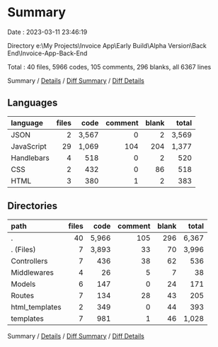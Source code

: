 # Summary

Date : 2023-03-11 23:46:19

Directory e:\\My Projects\\Invoice App\\Early Build\\Alpha Version\\Back End\\Invoice-App-Back-End

Total : 40 files,  5966 codes, 105 comments, 296 blanks, all 6367 lines

Summary / [Details](details.md) / [Diff Summary](diff.md) / [Diff Details](diff-details.md)

## Languages
| language | files | code | comment | blank | total |
| :--- | ---: | ---: | ---: | ---: | ---: |
| JSON | 2 | 3,567 | 0 | 2 | 3,569 |
| JavaScript | 29 | 1,069 | 104 | 204 | 1,377 |
| Handlebars | 4 | 518 | 0 | 2 | 520 |
| CSS | 2 | 432 | 0 | 86 | 518 |
| HTML | 3 | 380 | 1 | 2 | 383 |

## Directories
| path | files | code | comment | blank | total |
| :--- | ---: | ---: | ---: | ---: | ---: |
| . | 40 | 5,966 | 105 | 296 | 6,367 |
| . (Files) | 7 | 3,893 | 33 | 70 | 3,996 |
| Controllers | 7 | 436 | 38 | 62 | 536 |
| Middlewares | 4 | 26 | 5 | 7 | 38 |
| Models | 6 | 147 | 0 | 24 | 171 |
| Routes | 7 | 134 | 28 | 43 | 205 |
| html_templates | 2 | 349 | 0 | 44 | 393 |
| templates | 7 | 981 | 1 | 46 | 1,028 |

Summary / [Details](details.md) / [Diff Summary](diff.md) / [Diff Details](diff-details.md)